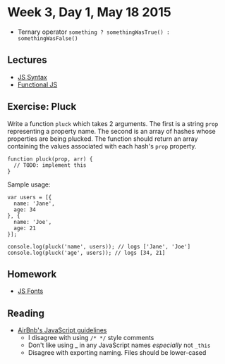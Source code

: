 # Week 3, Day 1, May 18 2015

- Ternary operator `something ? somethingWasTrue() : somethingWasFalse()`

## Lectures

- [JS Syntax](https://github.com/tiy-durham-fe-cohort4/resources/blob/master/lessons/js-102.md)
- [Functional JS](https://github.com/tiy-durham-fe-cohort4/resources/blob/master/lessons/functional-js-101.md)

## Exercise: Pluck

Write a function `pluck` which takes 2 arguments. The first is a string `prop`
representing a property name. The second is an array of hashes whose properties
are being plucked. The function should return an array containing the values
associated with each hash's `prop` property.

    function pluck(prop, arr) {
      // TODO: implement this
    }

Sample usage:

    var users = [{
      name: 'Jane',
      age: 34
    }, {
      name: 'Joe',
      age: 21
    }];

    console.log(pluck('name', users)); // logs ['Jane', 'Joe']
    console.log(pluck('age', users)); // logs [34, 21]

## Homework

- [JS Fonts](https://github.com/tiy-durham-fe-cohort4/resources/blob/master/assignments/js-fonts.md)

## Reading

- [AirBnb's JavaScript guidelines](https://github.com/airbnb/javascript/tree/master/es5)
  - I disagree with using `/* */` style comments
  - Don't like using _ in any JavaScript names *especially* not `_this`
  - Disagree with exporting naming. Files should be lower-cased
